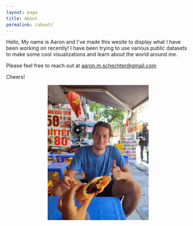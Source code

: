 ```yaml
---
layout: page
title: About
permalink: /about/
---
```


Hello, My name is Aaron and I've made this wesite to display what I have been working on recently! 
I have been trying to use various public datasets to make some cool visualizations and learn about the world around me.
    
Please feel free to reach out at aaron.m.schechter@gmail.com

Cheers!


<div style="text-align: center">
    <img src="/images/Misc/Hanoi Photo.jpg" alt="In Hanoi"  width="277" height="369.5">
</div>


<!-- 554, 739 original image size --> 